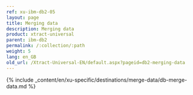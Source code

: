 ```yaml
---
ref: xu-ibm-db2-05
layout: page
title: Merging data
description: Merging data
product: xtract-universal
parent: ibm-db2
permalink: /:collection/:path
weight: 5
lang: en_GB
old_url: /Xtract-Universal-EN/default.aspx?pageid=db2-merging-data
---
```


{% include _content/en/xu-specific/destinations/merge-data/db-merge-data.md  %}
